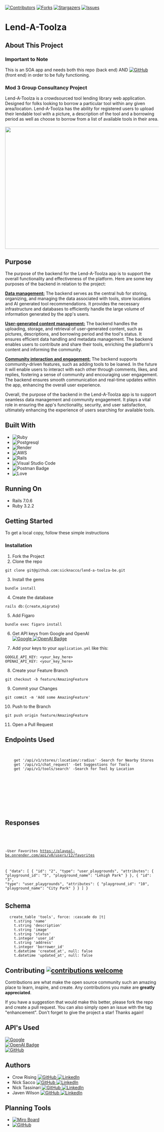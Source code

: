 [![Contributors](https://img.shields.io/github/contributors/sicknacco/lend-a-toolza-be.svg)](https://github.com/sicknacco/lend-a-toolza-be/graphs/contributors)
[![Forks](https://img.shields.io/github/forks/sicknacco/lend-a-toolza-be.svg)](https://github.com/sicknacco/lend-a-toolza-be/forks)
[![Stargazers](https://img.shields.io/github/stars/sicknacco/lend-a-toolza-be.svg)](https://github.com/sicknacco/lend-a-toolza-be/stargazers)
[![Issues](https://img.shields.io/github/issues/sicknacco/lend-a-toolza-be.svg)](https://github.com/sicknacco/lend-a-toolza-be/issues)

# Lend-A-Toolza



## About This Project
### Important to Note
This is an SOA app and needs both this repo (back end) AND [![GitHub](https://img.shields.io/badge/GitHub-100000?style=for-the-badge&logo=github&logoColor=white) ](https://github.com/NickTassinari/lend-a-toolza-fe) (front end) in order to be fully functioning.

### Mod 3 Group Consultancy Project
Lend-A-Toolza is a crowdsourced tool lending library web application. Designed for folks looking to borrow a particular tool within any given area/location. Lend-A-Toolza has the ability for registered users to upload their lendable tool with a picture, a description of the tool and a borrowing period as well as choose to borrow from a list of available tools in their area.
                                                  <br><br>
                    <img src="https://149845544.v2.pressablecdn.com/wp-content/uploads/2018/12/blog_top-image_tools.jpg" width="600" height="400">
                    
## Purpose

The purpose of the backend for the Lend-A-Toolza app is to support the overall functionality and effectiveness of the platform. Here are some key purposes of the backend in relation to the project:

<b><u>Data management:</u></b> The backend serves as the central hub for storing, organizing, and managing the data associated with tools, store locations and AI generated tool recommendations. It provides the necessary infrastructure and databases to efficiently handle the large volume of information generated by the app's users.

<b><u>User-generated content management:</u></b> The backend handles the uploading, storage, and retrieval of user-generated content, such as pictures, descriptions, and borrowing period and the tool's status. It ensures efficient data handling and metadata management. The backend enables users to contribute and share their tools, enriching the platform's content and informing the community.

<b><u>Community interaction and engagement:</u></b> The backend supports community-driven features, such as adding tools to be loaned. In the future it will enable users to interact with each other through comments, likes, and replies, fostering a sense of community and encouraging user engagement. The backend ensures smooth communication and real-time updates within the app, enhancing the overall user experience.

Overall, the purpose of the backend in the Lend-A-Toolza app is to support seamless data management and community engagement. It plays a vital role in ensuring the app's functionality, security, and user satisfaction, ultimately enhancing the experience of users searching for available tools.

## Built With
* ![Ruby](https://img.shields.io/badge/ruby-%23CC342D.svg?style=for-the-badge&logo=ruby&logoColor=white)
* ![Postgresql](https://img.shields.io/badge/PostgreSQL-316192?style=for-the-badge&logo=postgresql&logoColor=white)
* ![Render](https://img.shields.io/badge/Render-%46E3B7.svg?style=for-the-badge&logo=render&logoColor=white)
* ![AWS](https://img.shields.io/badge/AWS-%23FF9900.svg?style=for-the-badge&logo=amazon-aws&logoColor=white)
* ![Rails](https://img.shields.io/badge/rails-%23CC0000.svg?style=for-the-badge&logo=ruby-on-rails&logoColor=white)
* ![Visual Studio Code](https://img.shields.io/badge/Visual%20Studio%20Code-0078d7.svg?style=for-the-badge&logo=visual-studio-code&logoColor=white)
* ![Postman Badge](https://img.shields.io/badge/Postman-FF6C37?logo=postman&logoColor=fff&style=for-the-badge)
* ![Love](https://ForTheBadge.com/images/badges/built-with-love.svg)

## Running On
  - Rails 7.0.6
  - Ruby 3.2.2

## <b>Getting Started</b>

To get a local copy, follow these simple instructions

### <b>Installation</b>

1. Fork the Project
2. Clone the repo 
``` 
git clone git@github.com:sicknacco/lend-a-toolza-be.git 
```
3. Install the gems
```
bundle install
```
4. Create the database
```
rails db:{create,migrate}
```
5. Add Figaro
```
bundle exec figaro install
```
6. Get API keys from Google and OpenAI<br>
[![Google](https://img.shields.io/badge/Google_Cloud-4285F4?style=for-the-badge&logo=google-cloud&logoColor=white) ](https://developers.google.com/maps)
[![OpenAI Badge](https://img.shields.io/badge/OpenAI-412991?logo=openai&logoColor=fff&style=for-the-badge)](https://platform.openai.com/)<br>

7. Add your keys to your `application.yml` like this:
```
GOOGLE_API_KEY: <your_key_here>
OPENAI_API_KEY: <your_key_here>
```
8. Create your Feature Branch 
```
git checkout -b feature/AmazingFeature
```
9. Commit your Changes 
```
git commit -m 'Add some AmazingFeature' 
```
10. Push to the Branch 
```
git push origin feature/AmazingFeature
```
11. Open a Pull Request

## Endpoints Used

<div style="overflow: auto; height: 200px;">
  <pre>
    <code>
    get '/api/v1/stores/:location/:radius' -Search for Nearby Stores
    get '/api/v1/chat_request' -Get Suggestions for Tools 
    get '/api/v1/tools/search' -Search for Tool by Location
    </code>
  </pre>
</div>

## Responses

<div style="overflow: auto; height: 200px;">
  <pre>
    <code>

-User Favorites
https://playpal-be.onrender.com/api/v0/users/12/favorites

{ "data": [
  {
    "id": "2",
    "type": "user_playgrounds",
    "attributes": {
      "playground_id": "5",
      "playground_name": "Lehigh Park"
      }
  }, 
  {
    "id": "3",
    "type": "user_playgrounds",
    "attributes": {
      "playground_id": "10",
      "playground_name": "City Park"
      }
  } 
]
}

- Playground Reviews
https://playpal-be.onrender.com/api/v0/playgrounds/:playground_id/reviews

{ "data": [
  {
    "id": "322458",
    "type": "review",
    "attributes": {
      "comment": "comment",
      "user_id": "2",
      "rating": "4.2",
      "image": "https://playgroundimage.s3.us-west-1.amazonaws.com/test_image.jpg",
      "playground_id": "24"
    }
  },
  {
    "id": "5",
    "type": "review",
    "attributes": {
      "comment": "this park is great!",
      "user_id": "2",
      "rating": "4.1",
      "image": "https://playgroundimage.s3.us-west-1.amazonaws.com/test_image.jpg",
      "playground_id": "24"
    }
  }
] 
}

- Playgrounds Search
https://playpal-be.onrender.com/api/v0/playgrounds/80021/1600

{ "data": [
  {
    "type": "playground",
    "id": "23",
    "attributes": {
      "playground_name": "Fehringer",
      "playground_address": "1400 U Street ",
      "rating": "2.5"
    }
  },
  {
    "type": "playground",
    "id": "24",
    "attributes": {
      "playground_name": "Birds Nest",
      "playground_address": "1700 U Street",
      "rating": "2.7"
    }
  }
]
}

- Find Playground
https://playpal-be.onrender.com/api/v0/playgrounds/:playground_id

{ "data":
  {
    "id": "2",
    "type": "playground",
    "attributes": {
      "playground_name": "Fehringer",
      "playground_address": "Full address",
      "rating": "4.2",
      "image": "https://images.unsplash.com/photo-1591993676692-b2cb11c8ba55?crop=entropy&cs=tinysrgb&fit=max&fm=jpg&ixid=M3w0NTc3MzF8MHwxfHJhbmRvbXx8fHx8fHx8fDE2ODU5OTkyNzd8&ixlib=rb-4.0.3&q=80&w=400"
      }
  } 
}

- Add Favorite
https://playpal-be.onrender.com/api/v0/users/favorites

{:data=>
  [
    {:id=>"23", 
      :type=>"user_playgrounds",
      :attributes => {
        :user_id=>5, 
        :playground_id => "256", 
        :playground_name => "fugiat"
        }
      },
   {:id=>"24", 
      :type=>"user_playgrounds", 
      :attributes => {
        :user_id => 5, 
        :playground_id => "304", 
        :playground_name=>"sit”
        }
      }
    ]
  }

- Add Review
https://playpal-be.onrender.com/api/v0/playgrounds/reviews

{:data=>
  [{:id=>"62",
    :type=>"review",
    :attributes=>
     {
      :comment=>"Velit hic consequatur. Voluptatem explicabo ut. Debitis vero sit.", :user_id=>617, :rating=>5, :image=>"aspernatur", :playground_id=>"5"
      }
    },
   {:id=>"63",
    :type=>"review",
    :attributes=>
     {
      :comment=>"Quae eaque autem. Ullam consequatur porro. Officiis dolorem ipsum.", :user_id=>395, :rating=>3, :image=>"occaecati", :playground_id=>"5"
      }
    }
  ]
}
    </code>
  </pre>
</div>


## Schema
```
  create_table 'tools', force: :cascade do |t|
    t.string 'name'
    t.string 'description'
    t.string 'image'
    t.string 'status'
    t.integer 'user_id'
    t.string 'address'
    t.integer 'borrower_id'
    t.datetime 'created_at', null: false
    t.datetime 'updated_at', null: false
```

## Contributing  [![contributions welcome](https://img.shields.io/badge/contributions-welcome-brightgreen.svg?style=flat)](https://github.com/sicknacco/lend-a-toolza-be/issues)
Contributions are what make the open source community such an amazing place to learn, inspire, and create. Any contributions you make are **greatly appreciated**.

If you have a suggestion that would make this better, please fork the repo and create a pull request. You can also simply open an issue with the tag "enhancement".
Don't forget to give the project a star! Thanks again!

## API's Used
[![Google](https://img.shields.io/badge/Google_Cloud-4285F4?style=for-the-badge&logo=google-cloud&logoColor=white) ](https://developers.google.com/maps)<br>
[![OpenAI Badge](https://img.shields.io/badge/OpenAI-412991?logo=openai&logoColor=fff&style=for-the-badge)](https://platform.openai.com/)<br>
[![GitHub](https://img.shields.io/badge/GitHub-100000?style=for-the-badge&logo=github&logoColor=white) ](https://github.com/CrowRising/PlayPal-FE)

## Authors
- Crow Rising [![GitHub](https://img.shields.io/badge/GitHub-100000?style=for-the-badge&logo=github&logoColor=white) ](https://github.com/CrowRising) [![LinkedIn](https://img.shields.io/badge/LinkedIn-0077B5?style=for-the-badge&logo=linkedin&logoColor=white) ](https://www.linkedin.com/in/crowrising/)
- Nick Sacco [![GitHub](https://img.shields.io/badge/GitHub-100000?style=for-the-badge&logo=github&logoColor=white) ](https://github.com/sicknacco) [![LinkedIn](https://img.shields.io/badge/LinkedIn-0077B5?style=for-the-badge&logo=linkedin&logoColor=white) ](https://www.linkedin.com/in/nick-sacco/)
- Nick Tassinari [![GitHub](https://img.shields.io/badge/GitHub-100000?style=for-the-badge&logo=github&logoColor=white) ](https://github.com/NickTassinari) [![LinkedIn](https://img.shields.io/badge/LinkedIn-0077B5?style=for-the-badge&logo=linkedin&logoColor=white) ](https://www.linkedin.com/in/tassinarinicholas/)
- Javen Wilson [![GitHub](https://img.shields.io/badge/GitHub-100000?style=for-the-badge&logo=github&logoColor=white) ](https://github.com/javenb022) [![LinkedIn](https://img.shields.io/badge/LinkedIn-0077B5?style=for-the-badge&logo=linkedin&logoColor=white) ](https://www.linkedin.com/in/javen-wilson/)

## Planning Tools
- [![Miro Board](https://img.shields.io/badge/Miro-050038?style=for-the-badge&logo=Miro&logoColor=white)](https://miro.com/app/board/uXjVMz1L4ow=/#tpicker-content)
- [![GitHub](https://img.shields.io/badge/GitHub-100000?style=for-the-badge&logo=github&logoColor=white) ](https://github.com/users/CrowRising/projects/6)